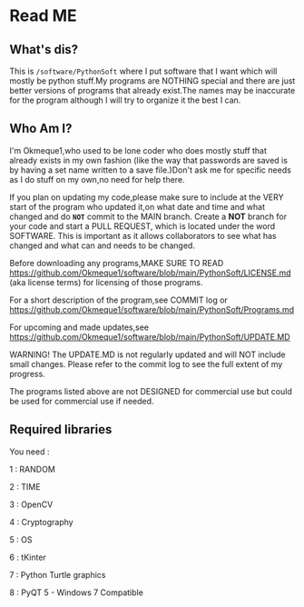 # Read ME

## What's dis?

This is `/software/PythonSoft` where I put software that I want which will mostly be python stuff.My programs are NOTHING special and there are just better versions of programs that 
already exist.The names may be inaccurate for the program although I will try to organize it the best I can.

## Who Am I?

I'm Okmeque1,who used to be lone coder who does mostly stuff that already exists in my own fashion (like the way that passwords are saved is by having a set name written to a save file.)Don't ask me for specific needs as I do stuff on my own,no need for help there.

If you plan on updating my code,please make sure to include at the VERY start of the program who updated it,on what date and time and what changed and do **`NOT`** commit to the MAIN branch. Create a **NOT** branch for your code and start a PULL REQUEST, which is located under the word SOFTWARE. This is important as it allows collaborators to see what has changed and what can and needs to be changed. 

Before downloading any programs,MAKE SURE TO READ https://github.com/Okmeque1/software/blob/main/PythonSoft/LICENSE.md (aka license terms) for licensing of those programs.

For a short description of the program,see COMMIT log or https://github.com/Okmeque1/software/blob/main/PythonSoft/Programs.md

For upcoming and made updates,see https://github.com/Okmeque1/software/blob/main/PythonSoft/UPDATE.MD 

WARNING! The UPDATE.MD is not regularly updated and will NOT include small changes. Please refer to the commit log to see the full extent of my progress.

The programs listed above are not DESIGNED for commercial use but could be used for commercial use if needed.


## Required libraries

You need : 

1 : RANDOM


2 : TIME


3 : OpenCV


4 : Cryptography


5 : OS


6 : tKinter


7 : Python Turtle graphics


8 : PyQT 5 - Windows 7 Compatible
